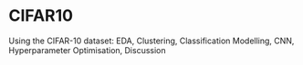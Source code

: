 # CIFAR10
Using the CIFAR-10 dataset: EDA, Clustering, Classification Modelling, CNN, Hyperparameter Optimisation, Discussion
